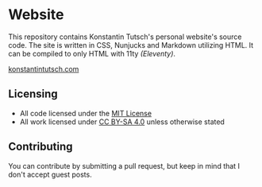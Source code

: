 # Website

This repository contains Konstantin Tutsch's personal website's source code. The site is written in CSS, Nunjucks and Markdown utilizing HTML. It can be compiled to only HTML with 11ty *(Eleventy)*.

[konstantintutsch.com](https://konstantintutsch.com/)

## Licensing

- All code licensed under the [MIT License](LICENSE)
- All work licensed under [CC BY-SA 4.0](https://creativecommons.org/licenses/by-sa/4.0/) unless otherwise stated

## Contributing

You can contribute by submitting a pull request, but keep in mind that I don't accept guest posts.
